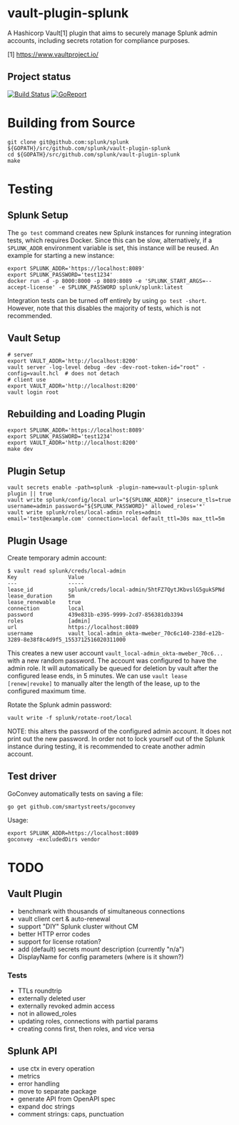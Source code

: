 vault-plugin-splunk
===================

A Hashicorp Vault[1] plugin that aims to securely manage Splunk admin
accounts, including secrets rotation for compliance purposes.

[1] https://www.vaultproject.io/

## Project status

[![Build Status](https://circleci.com/gh/splunk/vault-plugin-splunk.svg?style=shield)](https://circleci.com/gh/splunk/vault-plugin-splunk)
[![GoReport](https://goreportcard.com/badge/github.com/splunk/vault-plugin-splunk)](https://goreportcard.com/report/github.com/splunk/vault-plugin-splunk)


# Building from Source

```shell
git clone git@github.com:splunk/splunk ${GOPATH}/src/github.com/splunk/vault-plugin-splunk
cd ${GOPATH}/src/github.com/splunk/vault-plugin-splunk
make
```


# Testing

## Splunk Setup

The `go test` command creates new Splunk instances for running
integration tests, which requires Docker.  Since this can be slow,
alternatively, if a `SPLUNK_ADDR` environment variable is set, this
instance will be reused.  An example for starting a new instance:

```shell
export SPLUNK_ADDR='https://localhost:8089'
export SPLUNK_PASSWORD='test1234'
docker run -d -p 8000:8000 -p 8089:8089 -e 'SPLUNK_START_ARGS=--accept-license' -e SPLUNK_PASSWORD splunk/splunk:latest
```

Integration tests can be turned off entirely by using `go test
-short`.  However, note that this disables the majority of tests,
which is not recommended.

## Vault Setup

```shell
# server
export VAULT_ADDR='http://localhost:8200'
vault server -log-level debug -dev -dev-root-token-id="root" -config=vault.hcl  # does not detach
# client use
export VAULT_ADDR='http://localhost:8200'
vault login root
```

## Rebuilding and Loading Plugin

```shell
export SPLUNK_ADDR='https://localhost:8089'
export SPLUNK_PASSWORD='test1234'
export VAULT_ADDR='http://localhost:8200'
make dev
```

## Plugin Setup

```shell
vault secrets enable -path=splunk -plugin-name=vault-plugin-splunk plugin || true
vault write splunk/config/local url="${SPLUNK_ADDR}" insecure_tls=true username=admin password="${SPLUNK_PASSWORD}" allowed_roles='*'
vault write splunk/roles/local-admin roles=admin email='test@example.com' connection=local default_ttl=30s max_ttl=5m
```

## Plugin Usage

Create temporary admin account:

    $ vault read splunk/creds/local-admin
    Key                Value
    ---                -----
    lease_id           splunk/creds/local-admin/5htFZ7QytJKbvslG5gukSPNd
    lease_duration     5m
    lease_renewable    true
    connection         local
    password           439e831b-e395-9999-2cd7-856381db3394
    roles              [admin]
    url                https://localhost:8089
    username           vault_local-admin_okta-mweber_70c6c140-238d-e12b-3289-8e38f8c4d9f5_1553712516020311000

This creates a new user account `vault_local-admin_okta-mweber_70c6...`
with a new random password.  The account was configured to have the
admin role.  It will automatically be queued for deletion by vault
after the configured lease ends, in 5 minutes.  We can use `vault
lease [renew|revoke]` to manually alter the length of the lease, up to
the configured maximum time.

Rotate the Splunk admin password:

    vault write -f splunk/rotate-root/local

NOTE: this alters the password of the configured admin account.  It
does not print out the new password.  In order not to lock yourself
out of the Splunk instance during testing, it is recommended to create
another admin account.

## Test driver

GoConvey automatically tests on saving a file:

    go get github.com/smartystreets/goconvey

Usage:

```shell
export SPLUNK_ADDR=https://localhost:8089
goconvey -excludedDirs vendor
```


# TODO

## Vault Plugin
* benchmark with thousands of simultaneous connections
* vault client cert & auto-renewal
* support "DIY" Splunk cluster without CM
* better HTTP error codes
* support for license rotation?
* add (default) secrets mount description (currently "n/a")
* DisplayName for config parameters (where is it shown?)

### Tests
* TTLs roundtrip
* externally deleted user
* externally revoked admin access
* not in allowed_roles
* updating roles, connections with partial params
* creating conns first, then roles, and vice versa

## Splunk API
* use ctx in every operation
* metrics
* error handling
* move to separate package
* generate API from OpenAPI spec
* expand doc strings
* comment strings: caps, punctuation
